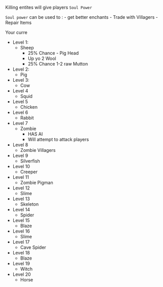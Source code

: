 Killing entites will give players `Soul Power`

`Soul power` can be used to :
    - get better enchants
    - Trade with Villagers
    - Repair Items


Your curre

- Level 1:
    - Sheep
        - 25% Chance - Pig Head
        - Up yo 2 Wool
        - 25% Chance 1-2 raw Mutton
- Level 2:
    - Pig
- Level 3:
    - Cow
- Level 4
    - Squid
- Level 5
    - Chicken
- Level 6
    - Rabbit
- Level 7
    - Zombie
        - HAS AI
        - Will attempt to attack players
- Level 8
    - Zombie Villagers
- Level 9
    - Silverfish
- Level 10
    - Creeper
- Level 11
    - Zombie Pigman
- Level 12
    - Slime
- Level 13
    - Skeleton
- Level 14
    - Spider
- Level 15
    - Blaze
- Level 16
    - Slime
- Level 17
    - Cave Spider
- Level 18
    - Blaze
- Level 19
    - Witch
- Level 20
    - Horse
